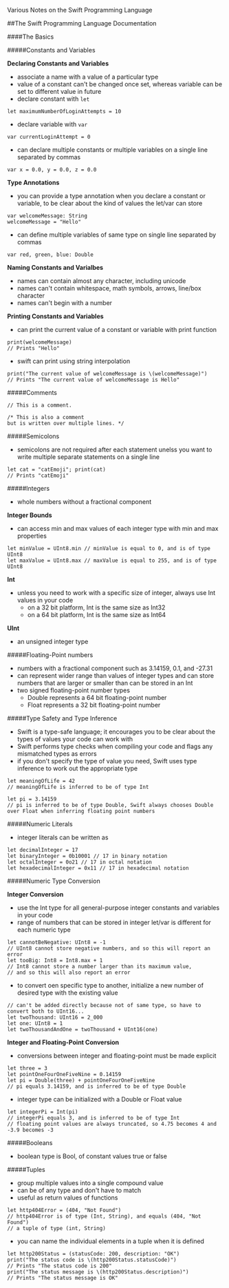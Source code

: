Various Notes on the Swift Programming Language

##The Swift Programming Language Documentation

####The Basics

#####Constants and Variables

**Declaring Constants and Variables**
- associate a name with a value of a particular type
- value of a constant can't be changed once set, whereas variable can be set to different value in future
- declare constant with `let`
```
let maximumNumberOfLoginAttempts = 10
```
- declare variable with `var`
```
var currentLoginAttempt = 0
```
- can declare multiple constants or multiple variables on a single line separated by commas
```
var x = 0.0, y = 0.0, z = 0.0
```

**Type Annotations**
- you can provide a type annotation when you declare a constant or variable, to be clear about the kind of values the let/var can store
```
var welcomeMessage: String
welcomeMessage = "Hello"
```
- can define multiple variables of same type on single line separated by commas
```
var red, green, blue: Double
```

**Naming Constants and Varialbes**
- names can contain almost any character, including unicode
- names can't contain whitespace, math symbols, arrows, line/box character
- names can't begin with a number

**Printing Constants and Variables**
- can print the current value of a constant or variable with print function
```
print(welcomeMessage)
// Prints "Hello"
```
- swift can print using string interpolation
```
print("The current value of welcomeMessage is \(welcomeMessage)")
// Prints "The current value of welcomeMessage is Hello"
```

#####Comments

```
// This is a comment.

/* This is also a comment
but is written over multiple lines. */
```

#####Semicolons

- semicolons are not required after each statement unelss you want to write multiple separate statements on a single line
```
let cat = "catEmoji"; print(cat)
// Prints "catEmoji"
```

#####Integers

- whole numbers without a fractional component

**Integer Bounds**
- can access min and max values of each integer type with min and max properties
```
let minValue = UInt8.min // minValue is equal to 0, and is of type UInt8
let maxValue = UInt8.max // maxValue is equal to 255, and is of type UInt8
```

**Int**
- unless you need to work with a specific size of integer, always use Int values in your code
  - on a 32 bit platform, Int is the same size as Int32
  - on a 64 bit platform, Int is the same size as Int64

**UInt**
- an unsigned integer type

#####Floating-Point numbers

- numbers with a fractional component such as 3.14159, 0.1, and -27.31
- can represent wider range than values of integer types and can store numbers that are larger or smaller than can be stored in an Int
- two signed floating-point number types
  - Double represents a 64 bit floating-point number
  - Float represents a 32 bit floating-point number

#####Type Safety and Type Inference

- Swift is a type-safe language; it encourages you to be clear about the types of values your code can work with
- Swift performs type checks when compiling your code and flags any mismatched types as errors
- if you don't specify the type of value you need, Swift uses type inference to work out the appropriate type
```
let meaningOfLife = 42
// meaningOfLife is inferred to be of type Int

let pi = 3.14159
// pi is inferred to be of type Double, Swift always chooses Double over Float when inferring floating point numbers
```

#####Numeric Literals

- integer literals can be written as
```
let decimalInteger = 17
let binaryInteger = 0b10001 // 17 in binary notation
let octalInteger = 0o21 // 17 in octal notation
let hexadecimalInteger = 0x11 // 17 in hexadecimal notation
```

#####Numeric Type Conversion

**Integer Conversion**
- use the Int type for all general-purpose integer constants and variables in your code
- range of numbers that can be stored in integer let/var is different for each numeric type
```
let cannotBeNegative: UInt8 = -1
// UInt8 cannot store negative numbers, and so this will report an error
let tooBig: Int8 = Int8.max + 1
// Int8 cannot store a number larger than its maximum value,
// and so this will also report an error
```

- to convert oen specific type to another, initialize a new number of desired type with the existing value
```
// can't be added directly because not of same type, so have to convert both to UInt16...
let twoThousand: UInt16 = 2_000
let one: UInt8 = 1
let twoThousandAndOne = twoThousand + UInt16(one)
```

**Integer and Floating-Point Conversion**
- conversions between integer and floating-point must be made explicit
```
let three = 3
let pointOneFourOneFiveNine = 0.14159
let pi = Double(three) + pointOneFourOneFiveNine
// pi equals 3.14159, and is inferred to be of type Double
```
- integer type can be initialized with a Double or Float value
```
let integerPi = Int(pi)
// integerPi equals 3, and is inferred to be of type Int
// floating point values are always truncated, so 4.75 becomes 4 and -3.9 becomes -3
```

#####Booleans
- boolean type is Bool, of constant values true or false

#####Tuples
- group multiple values into a single compound value
- can be of any type and don't have to match
- useful as return values of functions
```
let http404Error = (404, "Not Found")
// http404Error is of type (Int, String), and equals (404, "Not Found")
// a tuple of type (int, String)
```
- you can name the individual elements in a tuple when it is defined
```
let http200Status = (statusCode: 200, description: "OK")
print("The status code is \(http200Status.statusCode)")
// Prints "The status code is 200"
print("The status message is \(http200Status.description)")
// Prints "The status message is OK"
```
